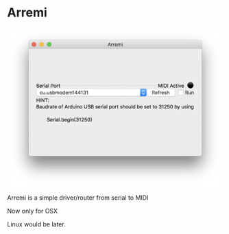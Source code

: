 Arremi
=====

![Screen Shot](ScreenShot.png)

Arremi is a simple driver/router from serial to MIDI

Now only for OSX

Linux would be later.
